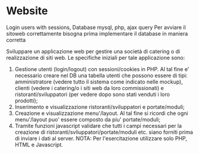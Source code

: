 # Website
Login users with sessions, Database mysql, php, ajax query
Per avviare il sitoweb correttamente bisogna prima implementare il database in maniera corretta 

Sviluppare un applicazione web per gestire una società di catering o di realizzazione di siti web. Le specifiche iniziali per tale applicazione sono:
1. Gestione utenti (login/logout) con sessioni/cookies in PHP. Al tal fine e' necessario creare nel DB una tabella utenti che possono essere di tipi: amministratore (vedere tutto il sistema come indicato nelle mockup), clienti (vedere i catering/o i siti web da loro commissionati) e ristoranti/sviluppatori (per vedere dopo sono stati venduti i loro prodotti);
2. Inserimento e visualizzazione ristoranti/sviluppatori e portate/moduli;
3. Creazione e visualizzazione menu'/layout. Al tal fine si ricordi che ogni menu'/layout puo' essere composto da piu' portate/moduli;
4. Tramite funzioni javascript validare che tutti i campi necessari per la creazione di ristoranti/svliuppatori/portate/moduli etc. siano forniti prima di inviare i dati al server.
NOTA: Per l'esercitazione utilizzare solo PHP, HTML e Javascript.
